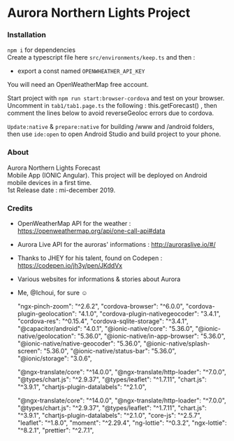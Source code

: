 # Aurora Northern Lights Project

### Installation
`npm i` for dependencies
<br> Create a typescript file here `src/environments/keep.ts` and then :
- export a const named `OPENWHEATHER_API_KEY`

You will need an OpenWeatherMap free account.

Start project with `npm run start:browser-cordova` and test on your browser.
Uncomment in `tab1/tab1.page.ts` the following : this.getForecast() , then comment the lines below to avoid reverseGeoloc errors due to cordova.


`Update:native` & `prepare:native` for building /www and /android folders, then use `ide:open` to open Android Studio and build project to your phone.

### About 
Aurora Northern Lights Forecast 
<br>
Mobile App (IONIC Angular).
This project will be deployed on Android mobile devices in a first time. 
<br>
1st Release date : mi-december 2019.


### Credits 
- OpenWeatherMap API for the weather : https://openweathermap.org/api/one-call-api#data 
- Aurora Live API for the auroras' informations : http://auroraslive.io/#/
- Thanks to JHEY for his talent, found on Codepen : https://codepen.io/jh3y/pen/JKddVx
- Various websites for informations & stories about Aurora
- Me, @Ichoui, for sure ☺


    "ngx-pinch-zoom": "^2.6.2",
    "cordova-browser": "^6.0.0",
    "cordova-plugin-geolocation": "4.1.0",
    "cordova-plugin-nativegeocoder": "3.4.1",
    "cordova-res": "^0.15.4",
    "cordova-sqlite-storage": "^3.4.1",
    "@capacitor/android": "4.0.1",
    "@ionic-native/core": "5.36.0",
    "@ionic-native/geolocation": "5.36.0",
    "@ionic-native/in-app-browser": "5.36.0",
    "@ionic-native/native-geocoder": "5.36.0",
    "@ionic-native/splash-screen": "5.36.0",
    "@ionic-native/status-bar": "5.36.0",
    "@ionic/storage": "3.0.6",


    "@ngx-translate/core": "^14.0.0",
    "@ngx-translate/http-loader": "^7.0.0",
    "@types/chart.js": "^2.9.37",
    "@types/leaflet": "^1.7.11",
    "chart.js": "^3.9.1",
    "chartjs-plugin-datalabels": "^2.1.0",

    "@ngx-translate/core": "^14.0.0",
    "@ngx-translate/http-loader": "^7.0.0",
    "@types/chart.js": "^2.9.37",
    "@types/leaflet": "^1.7.11",
    "chart.js": "^3.9.1",
    "chartjs-plugin-datalabels": "^2.1.0",
    "core-js": "^2.5.7",
    "leaflet": "^1.8.0",
    "moment": "^2.29.4",
    "ng-lottie": "^0.3.2",
    "ngx-lottie": "^8.2.1",
    "prettier": "^2.7.1",
